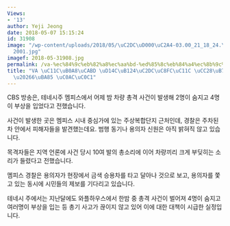 ```yaml
---
Views:
- '13'
author: Yeji Jeong
date: 2018-05-07 15:15:24
id: 31908
image: "/wp-content/uploads/2018/05/\uC2DC\uD000\uC2A4-03.00_21_18_24.\uC2A4\uD2F8\
  2001.jpg"
imagef: 2018-05-31908.jpg
permalink: /va-%ec%84%9c%eb%82%a8%ec%aa%bd-%ed%85%8c%eb%84%a4%ec%8b%9c%ec%a3%bc%ec%84%9c-%ec%b0%a8%eb%9f%89-%ec%b4%9d%ea%b2%a96%eb%aa%85-%ec%82%ac%ec%83%81/
title: "VA \uC11C\uB0A8\uCABD \uD14C\uB124\uC2DC\uC8FC\uC11C \uCC28\uB7C9 \uCD1D\uACA9\
  \u20266\uBA85 \uC0AC\uC0C1"
---
```


CBS 방송은, 테네시주 멤피스에서 어제 밤 차량 총격 사건이 발생해 2명이 숨지고 4명이 부상을 입었다고 전했습니다.

사건이 발생한 곳은 멤피스 시내 중심가에 있는 주상복합단지 근처인데, 경찰은 주차된 차 안에서 피해자들을 발견했는데요. 범행 동기나 용의자 신원은 아직 밝혀직 않고 있습니다.

목격자들은 지역 언론에 사건 당시 10여 발의 총소리에 이어 차량끼리 크게 부딪히는 소리가 들렸다고 전했습니다.

멤피스 경찰은 용의자가 현장에서 금색 승용차를 타고 달아나 것으로 보고, 용의자를 쫓고 있는 동시에 시민들의 제보를 기다리고 있습니다.

테네시 주에서는 지난달에도 와플하우스에서 한밤 중 총격 사건이 벌어져 4명이 숨지고 여러명이 부상을 입는 등 총기 사고가 끊이지 않고 있어 이에 대한 대책이 시급한 실정입니다.